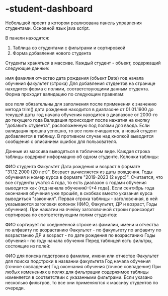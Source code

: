 # -student-dashboard

Небольшой проект в котором реализована панель управления студентами.
Основной язык java script.

В панели находятся:
1. Таблица со студентами с фильтрами и сортировкой
2. Форма добавления нового студента

Студенты храняться в массиве. Каждый студент - объект, содержащий следующие данные:

имя
фамилия
отчество
дата рождения (объект Date)
год начала обучения
факультет (строка)
Для добавления студентов на странице находится форма с полями, соответствующими данным студента. Форма проходит валидацию по следующим правилам:

все поля обязательны для заполнения после применения к значению метода trim()
дата рождения находится в диапазоне от 01.01.1900 до текущей даты
год начала обучения находится в диапазоне от 2000-го до текущего года
Валидация происходит после нажатия на кнопку "добавить студента", расположенную под полями для ввода. Если валидация прошла успешно, то все поля очищаются, а новый студент добавляется в таблицу. В противном случае над кнопкой выводится сообщения с описанием ошибок для пользователя.

Данные из массива выводяться в табличном виде. Каждая строка таблицы содержит информацию об одном студенте. Колонки таблицы:

ФИО студента
Факультет
Дата рождения и возраст в формате "31.12.2000 (20 лет)". Возраст вычисляется из даты рождения.
Годы обучения и номер курса в формате "2019-2023 (2 курс)". Считается, что все студенты учатся 4 года, то есть диапазон с годами обучения выводится как {год начала обучения}-{+4 года}. Если сентябрь года окончания обучения уже прошёл, в скобках вместо указания курса выводиться "закончил".
Первая строка таблицы - заголовочная, в ней указываются заголовки колонок (ФИО, Факультет, ДР и возраст, Годы обучения). При нажатии на ячейку заголовочной строки происходит сортировка по соответствующим полям студентов:

ФИО сортирует по соединённой строке из фамилии, имени и отчества по алфавиту по возрастанию
Факультет - по факультету по алфавиту по возрастанию
ДР и возраст - по дате рождения по возрастанию
Годы обучения - по году начала обучения
Перед таблицей есть фильтры, состоящие из полей:

ФИО для поиска подстроки в фамилии, имени или отчестве
Факультет для поиска подстроки в названии факультета
Год начала обучения (точное совпадение)
Год окончания обучения (точное совпадение)
При любых изменениях в полях для фильтрации содержимое таблицы изменяется в соответствии с указанными фильтрами. Если указано несколько фильтров, то все они применяются к массиву студентов по очереди.
